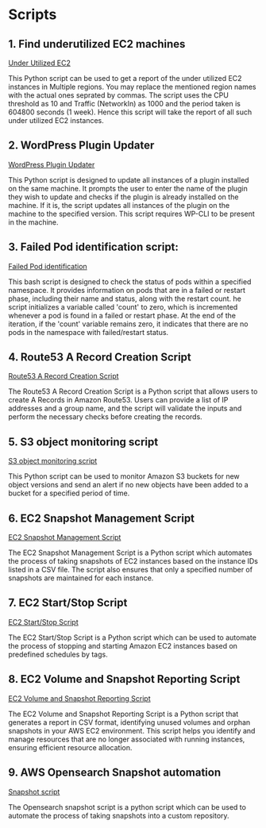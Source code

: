 # Scripts

## 1. Find underutilized EC2 machines
[Under Utilized EC2](/scripts/cpu_traffic_multi_region_under-utilized.py)

This Python script can be used to get a report of the under utilized EC2 instances in Multiple regions. You may replace the mentioned region names with the actual ones seprated by commas. The script uses the CPU threshold as 10 and Traffic (NetworkIn) as 1000 and the period taken is 604800 seconds (1 week). Hence this script will take the report of all such under utilized EC2 instances. 

## 2. WordPress Plugin Updater
[WordPress Plugin Updater](/scripts/WordPress_plugin_updater.py)

This Python script is designed to update all instances of a plugin installed on the same machine. It prompts the user to enter the name of the plugin they wish to update and checks if the plugin is already installed on the machine. If it is, the script updates all instances of the plugin on the machine to the specified version. This script requires WP-CLI to be present in the machine.

## 3. Failed Pod identification script:
[Failed Pod identification](/scripts/pod_restart_fail.sh)

This bash script is designed to check the status of pods within a specified namespace. It provides information on pods that are in a failed or restart phase, including their name and status, along with the restart count. he script initializes a variable called 'count' to zero, which is incremented whenever a pod is found in a failed or restart phase. At the end of the iteration, if the 'count' variable remains zero, it indicates that there are no pods in the namespace with failed/restart status.

## 4. Route53 A Record Creation Script
[Route53 A Record Creation Script](/scripts/route53-a-records/a-record.py)

The Route53 A Record Creation Script is a Python script that allows users to create A Records in Amazon Route53. Users can provide a list of IP addresses and a group name, and the script will validate the inputs and perform the necessary checks before creating the records.

## 5. S3 object monitoring script
[S3 object monitoring script](/scripts/s3object_check/s3object_check.py)

This Python script can be used to monitor Amazon S3 buckets for new object versions and send an alert if no new objects have been added to a bucket for a specified period of time.

## 6. EC2 Snapshot Management Script
[EC2 Snapshot Management Script](/scripts/ec2-dailysnapshots/ec2snapshot.py)

The EC2 Snapshot Management Script is a Python script which automates the process of taking snapshots of EC2 instances based on the instance IDs listed in a CSV file. The script also ensures that only a specified number of snapshots are maintained for each instance.

## 7. EC2 Start/Stop Script
[ EC2 Start/Stop Script](/scripts/ec2-stop-start/ec2_stop_start.py)

The EC2 Start/Stop Script is a Python script which can be used to automate the process of stopping and starting Amazon EC2 instances based on predefined schedules by tags.

## 8. EC2 Volume and Snapshot Reporting Script
[EC2 Volume and Snapshot Reporting Script](/scripts/unused_vol_and_orphan_snap_report/aws_utility_script.py)

The EC2 Volume and Snapshot Reporting Script is a Python script that generates a report in CSV format, identifying unused volumes and orphan snapshots in your AWS EC2 environment. This script helps you identify and manage resources that are no longer associated with running instances, ensuring efficient resource allocation.

## 9. AWS Opensearch Snapshot automation
[Snapshot script](/scripts/aws-opensearch-snapshot-automation/snapshot.py)

The Opensearch snapshot script is a python script which can be used to automate the process of taking snapshots into a custom repository.
